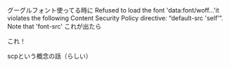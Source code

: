 グーグルフォント使ってる時に
Refused to load the font 'data:font/woff…'it violates the following Content Security Policy directive: “default-src 'self'”. Note that 'font-src'
これが出たら

<meta http-equiv="Content-Security-Policy" content="font-src 'self' https://fonts.googleapis.com" />
これ！

scpという概念の話（らしい）